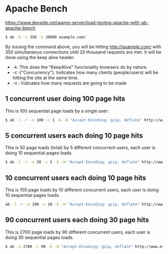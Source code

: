 # Apache Bench

https://www.devside.net/wamp-server/load-testing-apache-with-ab-apache-bench

```bash
$ ab -k -c 350 -n 20000 example.com/
```

By issuing the command above, you will be hitting http://example.com/ with 350 simultaneous connections until 20 thousand requests are met. It will be done using the keep alive header.

+ -k :This does the "KeepAlive" funcionality browsers do by nature.
+ -c :("Concurrency"). Indicates how many clients (people/users) will be hitting the site at the same time.
+ -n : Indicates how many requests are going to be made


## 1 concurrent user doing 100 page hits

This is 100 sequential page loads by a single user:
```bash
$ ab -l -r -n 100 -c 1 -k -H "Accept-Encoding: gzip, deflate" http://www.example.com/blog/
```

## 5 concurrent users each doing 10 page hits

This is 50 page loads (total) by 5 different concurrent users, each user is doing 10 sequential pages loads.
```bash
$ ab -l -r -n 50 -c 5 -k -H "Accept-Encoding: gzip, deflate" http://www.example.com/blog/
```

## 10 concurrent users each doing 10 page hits

This is 100 page loads by 10 different concurrent users, each user is doing 10 sequential pages loads.
```bash
ab -l -r -n 100 -c 10 -k -H "Accept-Encoding: gzip, deflate" http://www.example.com/blog/
```

## 90 concurrent users each doing 30 page hits

This is 2700 page loads by 90 different concurrent users, each user is doing 30 sequential pages loads.
```bash
$ ab -n 2700 -c 90 -k -H "Accept-Encoding: gzip, deflate" http://www.example.com/blog/
```
